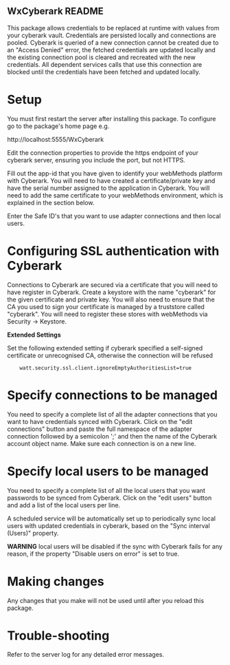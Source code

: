 ## WxCyberark README

This package allows credentials to be replaced at runtime with values from your cyberark vault. Credentials are persisted locally and connections are pooled. Cyberark is queried of a new connection cannot be created due to an "Access Denied" error, the fetched credentials are updated locally and the existing connection pool is cleared and recreated with the new credentials. All dependent services calls that use this connection are blocked until the credentials have been fetched and updated locally.

# Setup

You must first restart the server after installing this package. To configure go to the package's home page e.g.

http://localhost:5555/WxCyberark

Edit the connection properties to provide the https endpoint of your cyberark server, ensuring you include the port, but not HTTPS.

Fill out the app-id that you have given to identify your webMethods platform with Cyberark. You will need to have created a certificate/private key and have the serial number assigned to the application in Cyberark. You will need to add the same certificate to your webMethods environment, which is explained in the section below.

Enter the Safe ID's that you want to use adapter connections and then local users.


# Configuring SSL authentication with Cyberark

Connections to Cyberark are secured via a certificate that you will need to have register in Cyberark. Create a keystore with the name "cyberark" for the given certificate and private key. You will also need to ensure that the CA you used to sign your certificate is managed by a truststore called "cyberark". You will need to register these stores with webMethods via Security -> Keystore.

**Extended Settings**

Set the following extended setting if cyberark specified a self-signed certificate or unrecognised CA, otherwise the connection will be refused

		watt.security.ssl.client.ignoreEmptyAuthoritiesList=true

# Specify connections to be managed

You need to specify a complete list of all the adapter connections that you want to have credentials synced with Cyberark. Click on the "edit connections" button and paste the full namespace of the adapter connection followed by a semicolon ';' and then the name of the Cyberark account object name. Make sure each connection is on a new line.

# Specify local users to be managed

You need to specify a complete list of all the local users that you want passwords to be synced from Cyberark. Click on the "edit users" button and add a list of the local users per line.

A scheduled service will be automatically set up to periodically sync local users with updated credentials in cyberark, based on the "Sync interval (Users)" property.

**WARNING** local users will be disabled if the sync with Cyberark fails for any reason, if the property "Disable users on error" is set to true.

# Making changes

Any changes that you make will not be used until after you reload this package.

# Trouble-shooting

Refer to the server log for any detailed error messages.
